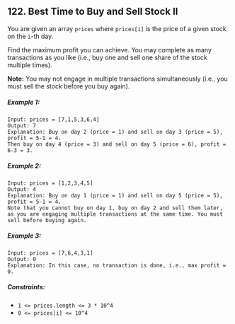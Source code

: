 ## 122. Best Time to Buy and Sell Stock II

You are given an array ```prices``` where ```prices[i]``` is the price of a given stock on the ```i```-th day.

Find the maximum profit you can achieve. You may complete as many transactions as you like (i.e., buy one and sell one share of the stock multiple times).

**Note:** You may not engage in multiple transactions simultaneously (i.e., you must sell the stock before you buy again).

##### Example 1:
```
Input: prices = [7,1,5,3,6,4]
Output: 7
Explanation: Buy on day 2 (price = 1) and sell on day 3 (price = 5), profit = 5-1 = 4.
Then buy on day 4 (price = 3) and sell on day 5 (price = 6), profit = 6-3 = 3.
```
##### Example 2:
```
Input: prices = [1,2,3,4,5]
Output: 4
Explanation: Buy on day 1 (price = 1) and sell on day 5 (price = 5), profit = 5-1 = 4.
Note that you cannot buy on day 1, buy on day 2 and sell them later, as you are engaging multiple transactions at the same time. You must sell before buying again.
```
##### Example 3:
```
Input: prices = [7,6,4,3,1]
Output: 0
Explanation: In this case, no transaction is done, i.e., max profit = 0.
```
##### Constraints:

* ```1 <= prices.length <= 3 * 10^4```
* ```0 <= prices[i] <= 10^4```